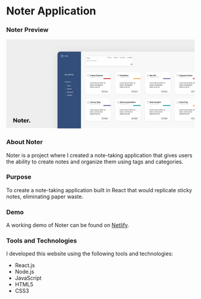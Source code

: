# Noter Application

### Noter Preview

![Noter Application](https://github.com/rachelleagarcia/noter_app/blob/master/public/images/Noter.png?raw=true 'Noter Application Preview')

### About Noter

Noter is a project where I created a note-taking application that gives users the ability to create notes and organize them using tags and categories.

### Purpose

To create a note-taking application built in React that would replicate sticky notes, eliminating paper waste.

### Demo

A working demo of Noter can be found on [Netlify](https://noter-app.netlify.app/).

### Tools and Technologies

I developed this website using the following tools and technologies:

- React.js
- Node.js
- JavaScript
- HTML5
- CSS3
